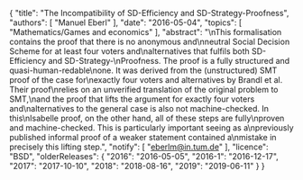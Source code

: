 {
    "title": "The Incompatibility of SD-Efficiency and SD-Strategy-Proofness",
    "authors": [
        "Manuel Eberl"
    ],
    "date": "2016-05-04",
    "topics": [
        "Mathematics/Games and economics"
    ],
    "abstract": "\nThis formalisation contains the proof that there is no anonymous and\nneutral Social Decision Scheme for at least four voters and\nalternatives that fulfils both SD-Efficiency and SD-Strategy-\nProofness. The proof is a fully structured and quasi-human-redable\none. It was derived from the (unstructured) SMT proof of the case for\nexactly four voters and alternatives by Brandl et al.  Their proof\nrelies on an unverified translation of the original problem to SMT,\nand the proof that lifts the argument for exactly four voters and\nalternatives to the general case is also not machine-checked.  In this\nIsabelle proof, on the other hand, all of these steps are  fully\nproven and machine-checked. This is particularly important seeing as a\npreviously published informal proof of a weaker statement contained a\nmistake in precisely this lifting step.",
    "notify": [
        "eberlm@in.tum.de"
    ],
    "licence": "BSD",
    "olderReleases": {
        "2016": "2016-05-05",
        "2016-1": "2016-12-17",
        "2017": "2017-10-10",
        "2018": "2018-08-16",
        "2019": "2019-06-11"
    }
}